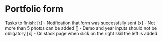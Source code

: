 # Portfolio form

Tasks to finish:
[x] - Notification that form was successfully sent
[x] - Not more than 5 photos can be added
[] - Demo and year inputs should not be obligatory
[x] - On stack page when click on the right skill the left is added

